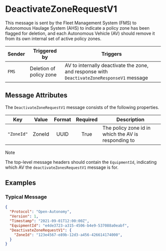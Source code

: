 # DeactivateZoneRequestV1

This message is sent by the Fleet Management System (FMS) to Autonomous Haulage System (AHS) to indicate a policy zone has been flagged for deletion, and each Autonomous Vehicle (AV) should remove it from its own internal set of active policy zones.

| Sender | Triggered by | Triggers |
| --- | --- | --- |
| `FMS`  | Deletion of policy zone | AV to internally deactivate the zone, and response with `DeactivateZoneResponseV1` message |

## Message Attributes

The `DeactivateZoneRequestV1` message consists of the following properties.

| Key | Value | Format | Required | Description |
| --- | :---: | :---: | :---: | --- |
| `"ZoneId"` | ZoneId | UUID | True | The policy zone id in which the AV is responding to |

>[!NOTE]
> The top-level message headers should contain the `EquipmentId`, indicating which AV the `deactivateZonesRequestV1` message is for.


## Examples
### Typical Message
```JSON
{
  "Protocol": "Open-Autonomy",
  "Version": 1,
  "Timestamp": "2021-09-01T12:00:00Z",
  "EquipmentId": "e4de3723-a315-4506-b4e9-537088a0eabf",
  "DeactivateZoneRequestV1": {
    "ZoneId": "123e4567-e89b-12d3-a456-426614174000",
  }
}
```
